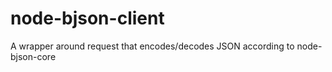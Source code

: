 node-bjson-client
=================

A wrapper around request that encodes/decodes JSON according to node-bjson-core
